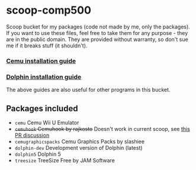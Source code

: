 # scoop-comp500
Scoop bucket for my packages (code not made by me, only the packages). If you want to use these files, feel free to take them for any purpose - they are in the public domain. They are provided without warranty, so don't sue me if it breaks stuff (it shouldn't).

### [Cemu installation guide](https://github.com/comp500/scoop-comp500/blob/master/Cemu.md)
### [Dolphin installation guide](https://github.com/comp500/scoop-comp500/blob/master/Dolphin.md)
The above guides are also useful for other programs in this bucket.

## Packages included
- `cemu` Cemu Wii U Emulator
- ~~`cemuhook` Cemuhook by rajkosto~~ Doesn't work in current scoop, see [this PR discussion](https://github.com/lukesampson/scoop/pull/1385)
- `cemugraphicspacks` Cemu Graphics Packs by slashiee
- `dolphin-dev` Development version of Dolphin (latest)
- `dolphin5` Dolphin 5
- `treesize` TreeSize Free by JAM Software
